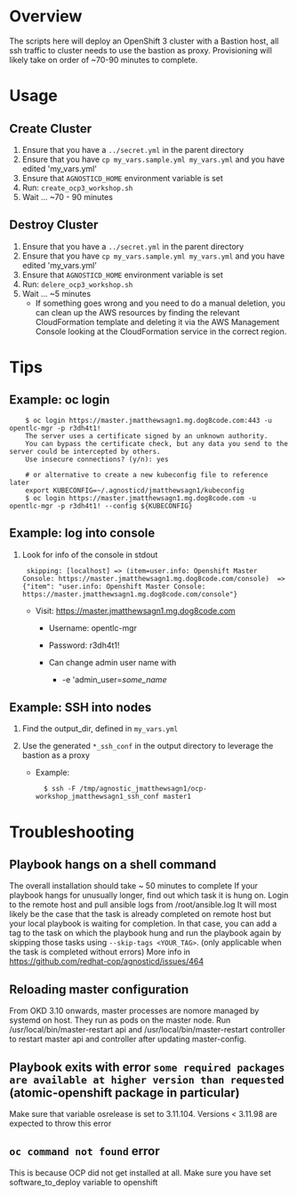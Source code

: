 # Overview
The scripts here will deploy an OpenShift 3 cluster with a Bastion host, all ssh traffic to cluster needs to use the bastion as proxy.  Provisioning will likely take on order of ~70-90 minutes to complete.
 
# Usage
## Create Cluster
1. Ensure that you have a `../secret.yml` in the parent directory
1. Ensure that you have `cp my_vars.sample.yml my_vars.yml` and you have edited 'my_vars.yml'
1. Ensure that `AGNOSTICD_HOME` environment variable is set
1. Run: `create_ocp3_workshop.sh`
1. Wait ... ~70 - 90 minutes

## Destroy Cluster
1. Ensure that you have a `../secret.yml` in the parent directory
1. Ensure that you have `cp my_vars.sample.yml my_vars.yml` and you have edited 'my_vars.yml'
1. Ensure that `AGNOSTICD_HOME` environment variable is set
1. Run: `delere_ocp3_workshop.sh`
1. Wait ... ~5 minutes
    * If something goes wrong and you need to do a manual deletion, you can clean up the AWS resources by finding the relevant CloudFormation template and deleting it via the AWS Management Console looking at the CloudFormation service in the correct region.

# Tips

## Example:  oc login

        $ oc login https://master.jmatthewsagn1.mg.dog8code.com:443 -u opentlc-mgr -p r3dh4t1! 
        The server uses a certificate signed by an unknown authority.
        You can bypass the certificate check, but any data you send to the server could be intercepted by others.
        Use insecure connections? (y/n): yes

        # or alternative to create a new kubeconfig file to reference later
        export KUBECONFIG=~/.agnosticd/jmatthewsagn1/kubeconfig
        $ oc login https://master.jmatthewsagn1.mg.dog8code.com -u opentlc-mgr -p r3dh4t1! --config ${KUBECONFIG}
        


## Example:  log into console
1. Look for info of the console in stdout

        skipping: [localhost] => (item=user.info: Openshift Master Console: https://master.jmatthewsagn1.mg.dog8code.com/console)  => {"item": "user.info: Openshift Master Console: https://master.jmatthewsagn1.mg.dog8code.com/console"}

    * Visit:  https://master.jmatthewsagn1.mg.dog8code.com

        * Username:  opentlc-mgr
        * Password:   r3dh4t1! 
        * Can change admin user name with

            * -e 'admin_user=*some_name*


## Example:  SSH into nodes
1. Find the output_dir, defined in `my_vars.yml`
1. Use the generated `*_ssh_conf` in the output directory to leverage the bastion as a proxy

    * Example: 

            $ ssh -F /tmp/agnostic_jmatthewsagn1/ocp-workshop_jmatthewsagn1_ssh_conf master1


# Troubleshooting

## Playbook hangs on a shell command 
The overall installation should take ~ 50 minutes to complete 
If your playbook hangs for unusually longer, find out which task it is hung on. Login to the remote host and pull ansible logs from /root/ansible.log
It will most likely be the case that the task is already completed on remote host but your local playbook is waiting for completion. In that case, you can add a tag to the task on which the playbook hung and run the playbook again by skipping those tasks using  `--skip-tags <YOUR_TAG>`. (only applicable when the task is completed without errors)
More info in https://github.com/redhat-cop/agnosticd/issues/464

## Reloading master configuration
From OKD 3.10 onwards, master processes are nomore managed by systemd on host. They run as pods on the master node. Run /usr/local/bin/master-restart api and /usr/local/bin/master-restart controller to restart master api and controller after updating master-config.

## Playbook exits with error `some required packages are available at higher version than requested` (atomic-openshift package in particular)
Make sure that variable osrelease is set to 3.11.104. 
Versions < 3.11.98 are expected to throw this error

## `oc command not found` error
This is because OCP did not get installed at all.
Make sure you have set software_to_deploy variable to openshift